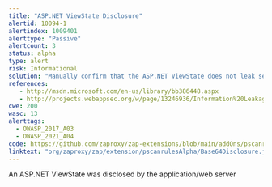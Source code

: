 ```yaml
---
title: "ASP.NET ViewState Disclosure"
alertid: 10094-1
alertindex: 1009401
alerttype: "Passive"
alertcount: 3
status: alpha
type: alert
risk: Informational
solution: "Manually confirm that the ASP.NET ViewState does not leak sensitive information, and that the data cannot be aggregated/used to exploit other vulnerabilities."
references:
   - http://msdn.microsoft.com/en-us/library/bb386448.aspx
   - http://projects.webappsec.org/w/page/13246936/Information%20Leakage
cwe: 200
wasc: 13
alerttags: 
  - OWASP_2017_A03
  - OWASP_2021_A04
code: https://github.com/zaproxy/zap-extensions/blob/main/addOns/pscanrulesAlpha/src/main/java/org/zaproxy/zap/extension/pscanrulesAlpha/Base64Disclosure.java
linktext: "org/zaproxy/zap/extension/pscanrulesAlpha/Base64Disclosure.java"
---
```

An ASP.NET ViewState was disclosed by the application/web server
